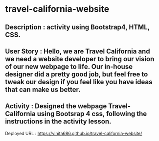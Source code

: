 # travel-california-website
## Description : activity using Bootstrap4, HTML, CSS.

## User Story : Hello, we are Travel California and we need a website developer to bring our vision of our new webpage to life. Our in-house designer did a pretty good job, but feel free to tweak our design if you feel like you have ideas that can make us better.

## Activity : Designed the webpage Travel-California using Bootsrap 4 css, following the instructions in the activity lesson.

Deployed URL : https://vinita686.github.io/travel-california-website/
